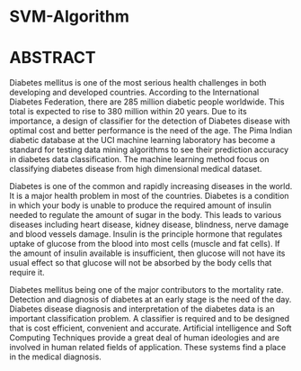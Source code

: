# SVM-Algorithm

# ABSTRACT

Diabetes mellitus is one of the most serious health challenges in both developing and developed countries. According to the International Diabetes Federation, there are 285 million diabetic people worldwide. This total is expected to rise to 380 million within 20 years. Due to its importance, a design of classifier for the detection of Diabetes disease with optimal cost and better performance is the need of the age. The Pima Indian diabetic database at the UCI machine learning laboratory has become a standard for testing data mining algorithms to see their prediction accuracy in diabetes data classification. The machine learning method focus on classifying diabetes disease from high dimensional medical dataset.

Diabetes is one of the common and rapidly increasing diseases in the world. It is a major health problem in most of the countries. Diabetes is a condition in which your body is unable to produce the required amount of insulin needed to regulate the amount of sugar in the body. This leads to various diseases including heart disease, kidney disease, blindness, nerve damage and blood vessels damage. Insulin is the principle hormone that regulates uptake of glucose from the
blood into most cells (muscle and fat cells). If the amount of insulin available is insufficient, then glucose will not have its usual effect so that glucose will not be absorbed by the body cells that require it.

Diabetes mellitus being one of the major contributors to the mortality rate. Detection and diagnosis of diabetes at an early stage is the need of the day. Diabetes disease diagnosis and interpretation of the diabetes data is an important classification problem. A classifier is required and to be designed that is cost efficient, convenient and accurate. Artificial intelligence and Soft Computing Techniques provide a great deal of human ideologies and are involved in human related fields of application. These systems find a place in the medical diagnosis.
